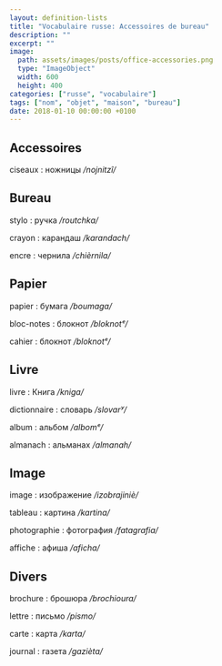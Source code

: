 ```yaml
---
layout: definition-lists
title: "Vocabulaire russe: Accessoires de bureau"
description: ""
excerpt: ""
image:
  path: assets/images/posts/office-accessories.png
  type: "ImageObject"
  width: 600
  height: 400
categories: ["russe", "vocabulaire"]
tags: ["nom", "objet", "maison", "bureau"]
date: 2018-01-10 00:00:00 +0100
---
```


## Accessoires

ciseaux
: ножницы
*/nojnitzî/*


## Bureau

stylo
: ручка
*/routchka/*

crayon
: карандаш
*/karandach/*

encre
: чернила
*/chièrnila/*


## Papier

papier
: бумага
*/boumaga/*

bloc-notes
: блокнот
*/bloknotᵉ/*

cahier
: блокнот
*/bloknotᵉ/*


## Livre

livre
: Книга
*/kniga/*

dictionnaire
: словарь
*/slovarʸ/*

album
: альбом
*/albomᵉ/*

almanach
: альманах
*/almanah/*


## Image

image
: изображение
*/izobrajiniè/*

tableau
: картина
*/kartina/*

photographie
: фотография
*/fatagrafia/*

affiche
: афиша
*/aficha/*


## Divers

brochure
: брошюра
*/brochioura/*

lettre
: письмо
*/pismo/*

carte
: карта
*/karta/*

journal
: газета
*/gazièta/*
